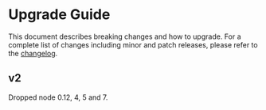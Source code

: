 # Upgrade Guide

This document describes breaking changes and how to upgrade. For a complete list of changes including minor and patch releases, please refer to the [changelog](changelog.md).

## v2

Dropped node 0.12, 4, 5 and 7.

